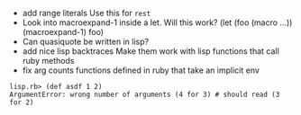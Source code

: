 - add range literals
  Use this for `rest`
- Look into macroexpand-1 inside a let. Will this work?
  (let (foo (macro ...)) (macroexpand-1) foo)
- Can quasiquote be written in lisp?
- add nice lisp backtraces
  Make them work with lisp functions that call ruby methods
- fix arg counts functions defined in ruby that take an implicit env

```
lisp.rb> (def asdf 1 2)
ArgumentError: wrong number of arguments (4 for 3) # should read (3 for 2)
```
